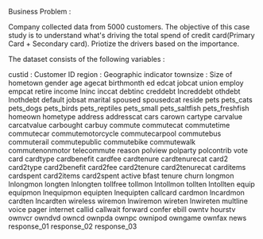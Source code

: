 

Business Problem : 

Company collected data from 5000 customers. The objective of this case study is to understand what's driving the total spend of credit card(Primary Card + Secondary card). Priotize the drivers based on the importance. 

The dataset consists of the following variables :

custid : Customer ID
region : Geographic indicator
townsize : Size of hometown
gender
age
agecat
birthmonth
ed
edcat
jobcat
union
employ
empcat
retire
income
lninc
inccat
debtinc
creddebt
lncreddebt
othdebt
lnothdebt
default
jobsat
marital
spoused
spousedcat
reside
pets
pets_cats
pets_dogs
pets_birds
pets_reptiles
pets_small
pets_saltfish
pets_freshfish
homeown
hometype
address
addresscat
cars
carown
cartype
carvalue
carcatvalue
carbought
carbuy
commute
commutecat
commutetime
commutecar
commutemotorcycle
commutecarpool
commutebus
commuterail
commutepublic
commutebike
commutewalk
commutenonmotor
telecommute
reason
polview
polparty
polcontrib
vote
card
cardtype
cardbenefit
cardfee
cardtenure
cardtenurecat
card2
card2type
card2benefit
card2fee
card2tenure
card2tenurecat
carditems
cardspent
card2items
card2spent
active
bfast
tenure
churn
longmon
lnlongmon
longten
lnlongten
tollfree
tollmon
lntollmon
tollten
lntollten
equip
equipmon
lnequipmon
equipten
lnequipten
callcard
cardmon
lncardmon
cardten
lncardten
wireless
wiremon
lnwiremon
wireten
lnwireten
multline
voice
pager
internet
callid
callwait
forward
confer
ebill
owntv
hourstv
ownvcr
owndvd
owncd
ownpda
ownpc
ownipod
owngame
ownfax
news
response_01
response_02
response_03




